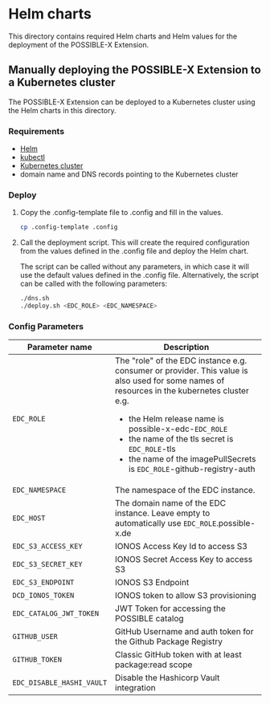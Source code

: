 # Helm charts

This directory contains required Helm charts and Helm values for the deployment of the POSSIBLE-X Extension.

## Manually deploying the POSSIBLE-X Extension to a Kubernetes cluster

The POSSIBLE-X Extension can be deployed to a Kubernetes cluster using the Helm charts in this directory.

### Requirements
- [Helm](https://helm.sh/docs/intro/install/)
- [kubectl](https://kubernetes.io/docs/tasks/tools/install-kubectl/)
- [Kubernetes cluster](https://kubernetes.io/docs/setup/)
- domain name and DNS records pointing to the Kubernetes cluster


### Deploy

1. Copy the .config-template file to .config and fill in the values.

   ```bash
   cp .config-template .config
   ```

2. Call the deployment script. This will create the required configuration from the values defined in the .config file and deploy the Helm chart.

   The script can be called without any parameters, in which case it will use the default values defined in the .config file. Alternatively, the script can be called with the following parameters:

   ```bash
   ./dns.sh
   ./deploy.sh <EDC_ROLE> <EDC_NAMESPACE>
   ```

### Config Parameters

| Parameter name             | Description                                                                                                                                                                                                                                                                                                                                          |
|----------------------------|------------------------------------------------------------------------------------------------------------------------------------------------------------------------------------------------------------------------------------------------------------------------------------------------------------------------------------------------------|
| `EDC_ROLE`                 | The "role" of the EDC instance e.g. consumer or provider. This value is also used for some names of resources in the kubernetes cluster e.g. <ul><li>the Helm release name is possible-x-edc-`EDC_ROLE`</li> <li>the name of the tls secret is `EDC_ROLE`-tls</li> <li>the name of the imagePullSecrets is `EDC_ROLE`-github-registry-auth</li></ul> |
| `EDC_NAMESPACE`            | The namespace of the EDC instance.                                                                                                                                                                                                                                                                                                                   |
| `EDC_HOST`                 | The domain name of the EDC instance. Leave empty to automatically use `EDC_ROLE`.possible-x.de                                                                                                                                                                                                                                                       |
| `EDC_S3_ACCESS_KEY`        | IONOS Access Key Id to access S3                                                                                                                                                                                                                                                                                                                     |
| `EDC_S3_SECRET_KEY`        | IONOS Secret Access Key to access S3                                                                                                                                                                                                                                                                                                                 |
| `EDC_S3_ENDPOINT`          | IONOS S3 Endpoint                                                                                                                                                                                                                                                                                                                                    |
| `DCD_IONOS_TOKEN`       | IONOS token to allow S3 provisioning                                                                                                                                                                                                                                                                                                                 |
| `EDC_CATALOG_JWT_TOKEN`    | JWT Token for accessing the POSSIBLE catalog                                                                                                                                                                                                                                                                                                         |
| `GITHUB_USER`              | GitHub Username and auth token for the Github Package Registry                                                                                                                                                                                                                                                                                       |
| `GITHUB_TOKEN`             | Classic GitHub token with at least package:read scope                                                                                                                                                                                                                                                                                                |
| `EDC_DISABLE_HASHI_VAULT`  | Disable the Hashicorp Vault integration                                                                                                                                                                                                                                                                                                              |
